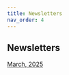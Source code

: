 ```yaml
---
title: Newsletters
nav_order: 4
---
```

## Newsletters
[March, 2025](https://github.com/propeller-columbus/reference-docs/raw/refs/heads/main/assets/newsletters/PropellerNewsletter0325.pdf)
